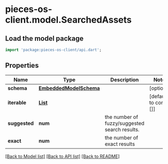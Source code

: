 # pieces-os-client.model.SearchedAssets

## Load the model package
```dart
import 'package:pieces-os-client/api.dart';
```

## Properties
Name | Type | Description | Notes
------------ | ------------- | ------------- | -------------
**schema** | [**EmbeddedModelSchema**](EmbeddedModelSchema.md) |  | [optional] 
**iterable** | [**List<SearchedAsset>**](SearchedAsset.md) |  | [default to const []]
**suggested** | **num** | the number of fuzzy/suggested search results. | 
**exact** | **num** | the number of exact results | 

[[Back to Model list]](../README.md#documentation-for-models) [[Back to API list]](../README.md#documentation-for-api-endpoints) [[Back to README]](../README.md)


